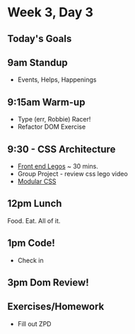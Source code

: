 # Week 3, Day 3

## Today's Goals

## 9am Standup

- Events, Helps, Happenings

## 9:15am Warm-up

- Type (err, Robbie) Racer!
- Refactor DOM Exercise

## 9:30 - CSS Architecture

- [Front end Legos](https://vimeo.com/70115794) ~ 30 mins.
- Group Project - review css lego video
- [Modular CSS](https://gist.github.com/zbunde/0f186508a1faab37c07d)

## 12pm Lunch

Food. Eat. All of it.

## 1pm Code!

- Check in

## 3pm Dom Review!

## Exercises/Homework

- Fill out ZPD
